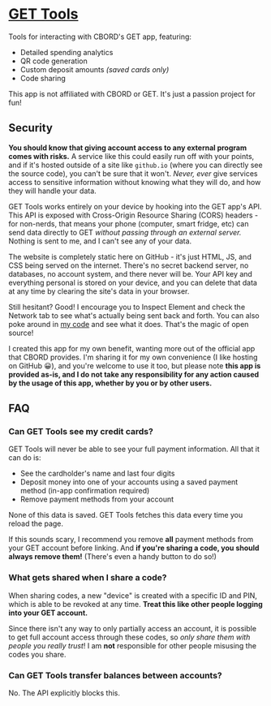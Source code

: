 # [GET Tools](https://cabalex.github.io/get-tools)

Tools for interacting with CBORD's GET app, featuring:

- Detailed spending analytics
- QR code generation
- Custom deposit amounts _(saved cards only)_
- Code sharing

This app is not affiliated with CBORD or GET. It's just a passion project for fun!

## Security

**You should know that giving account access to any external program comes with risks.** A service like this could easily run off with your points, and if it's hosted outside of a site like `github.io` (where you can directly see the source code), you can't be sure that it won't. _Never, ever_ give services access to sensitive information without knowing what they will do, and how they will handle your data.

GET Tools works entirely on your device by hooking into the GET app's API. This API is exposed with Cross-Origin Resource Sharing (CORS) headers - for non-nerds, that means your phone (computer, smart fridge, etc) can send data directly to GET _without passing through an external server._ Nothing is sent to me, and I can't see any of your data.

The website is completely static here on GitHub - it's just HTML, JS, and CSS being served on the internet. There's no secret backend server, no databases, no account system, and there never will be. Your API key and everything personal is stored on your device, and you can delete that data at any time by clearing the site's data in your browser.

Still hesitant? Good! I encourage you to Inspect Element and check the Network tab to see what's actually being sent back and forth. You can also poke around in [my code](https://github.com/cabalex/get-tools/blob/main/src/getStore.ts) and see what it does. That's the magic of open source!

I created this app for my own benefit, wanting more out of the official app that CBORD provides. I'm sharing it for my own convenience (I like hosting on GitHub 😀), and you're welcome to use it too, but please note **this app is provided as-is, and I do not take any responsibility for any action caused by the usage of this app, whether by you or by other users.**

## FAQ

### Can GET Tools see my credit cards?

GET Tools will never be able to see your full payment information. All that it can do is:

- See the cardholder's name and last four digits
- Deposit money into one of your accounts using a saved payment method (in-app confirmation required)
- Remove payment methods from your account

None of this data is saved. GET Tools fetches this data every time you reload the page.

If this sounds scary, I recommend you remove **all** payment methods from your GET account before linking. And **if you're sharing a code, you should always remove them!** (There's even a handy button to do so!)

### What gets shared when I share a code?

When sharing codes, a new "device" is created with a specific ID and PIN, which is able to be revoked at any time. **Treat this like other people logging into your GET account.**

Since there isn't any way to only partially access an account, it is possible to get full account access through these codes, so _only share them with people you really trust_! I am **not** responsible for other people misusing the codes you share.

### Can GET Tools transfer balances between accounts?

No. The API explicitly blocks this.
